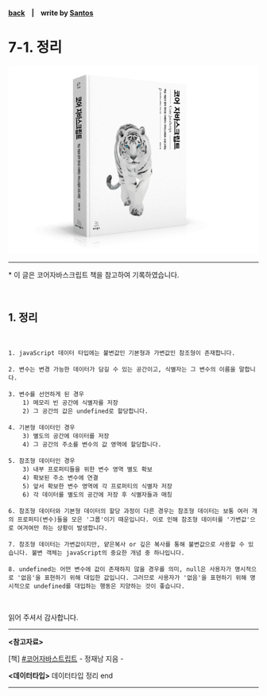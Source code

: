 <p>

#### [back](../../../README.md) &nbsp;&nbsp; | &nbsp;&nbsp; write by [Santos](https://github.com/SangchoKim)

</p>

# 7-1. 정리

<p align="center">
    <img src="../../../image/main.png">
</p>

---
<p> * 이 글은 코어자바스크립트 책을 참고하여 기록하였습니다. </p>
 
</br>

## 1. 정리

</br>

```
1. javaScript 데이터 타입에는 불변값인 기본형과 가변값인 참조형이 존재합니다. 

2. 변수는 변경 가능한 데이터가 담길 수 있는 공간이고, 식별자는 그 변수의 이름을 말합니다.

3. 변수를 선언하게 된 경우 
    1) 메모리 빈 공간에 식별자를 저장 
    2) 그 공간의 값은 undefined로 할당합니다.

4. 기본형 데이터인 경우 
    3) 별도의 공간에 데이터를 저장 
    4) 그 공간의 주소를 변수의 값 영역에 할당합니다.

5. 참조형 데이터인 경우 
    3) 내부 프로퍼티들을 위한 변수 영역 별도 확보 
    4) 확보된 주소 변수에 연결 
    5) 앞서 확보한 변수 영역에 각 프로퍼티의 식별자 저장 
    6) 각 데이터를 별도의 공간에 저장 후 식별자들과 매칭

6. 참조형 데이터와 기본형 데이터의 할당 과정이 다른 경우는 참조형 데이터는 보통 여러 개의 프로퍼티(변수)들을 모은 '그룹'이기 때운입니다. 이로 인해 참조형 데이터를 '가변값'으로 여겨여만 하는 상황이 발생합니다. 

7. 참조형 데이터는 가변값이지만, 얕은복사 or 깊은 복사를 통해 불변값으로 사용할 수 있습니다. 불변 객체는 javaScript의 중요한 개념 중 하나입니다.

8. undefined는 어떤 변수에 값이 존재하지 않을 경우를 의미, null은 사용자가 명시적으로 '없음'을 표현하기 위해 대입한 값입니다. 그러므로 사용자가 '없음'을 표현하기 위해 명시적으로 undefined를 대입하는 행동은 지양하는 것이 좋습니다. 
```

</br>

 <span>읽어 주셔서 감사합니다.</span>

---

<strong><참고자료></strong>
</br>

[책] [#코어자바스트립트][core-javascript] - 정재남 지음 -
</br>


<strong><데이터타입></strong> 데이터타입 정리 end

---

[core-javascript]: https://www.aladin.co.kr/shop/wproduct.aspx?ISBN=K532636268&start=pnaver_02
[naver]: https://www.aladin.co.kr/shop/wproduct.aspx?ISBN=K532636268&start=pnaver_02